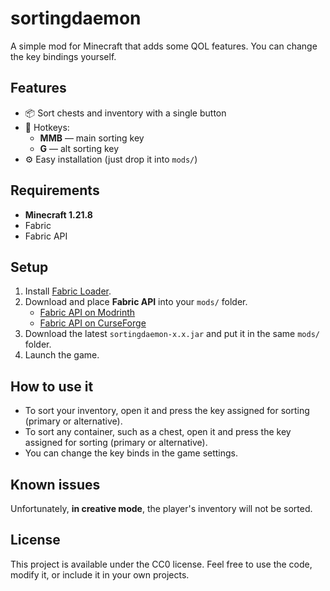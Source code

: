 # sortingdaemon

A simple mod for Minecraft that adds some QOL features. You can change the key bindings yourself.

## Features
- 📦 Sort chests and inventory with a single button
- 🔑 Hotkeys:
    - **MMB** — main sorting key
    - **G** — alt sorting key
- ⚙️ Easy installation (just drop it into `mods/`)

## Requirements
- **Minecraft 1.21.8**
- Fabric
- Fabric API

## Setup

1. Install [Fabric Loader](https://fabricmc.net/use/installer/).  
2. Download and place **Fabric API** into your `mods/` folder.  
   - [Fabric API on Modrinth](https://modrinth.com/mod/fabric-api)  
   - [Fabric API on CurseForge](https://www.curseforge.com/minecraft/mc-mods/fabric-api)  
3. Download the latest `sortingdaemon-x.x.jar` and put it in the same `mods/` folder.  
4. Launch the game.

## How to use it
- To sort your inventory, open it and press the key assigned for sorting (primary or alternative).
- To sort any container, such as a chest, open it and press the key assigned for sorting (primary or alternative).
- You can change the key binds in the game settings.

## Known issues
Unfortunately, **in creative mode**, the player's inventory will not be sorted.

## License

This project is available under the CC0 license. Feel free to use the code, modify it, or include it in your own projects.